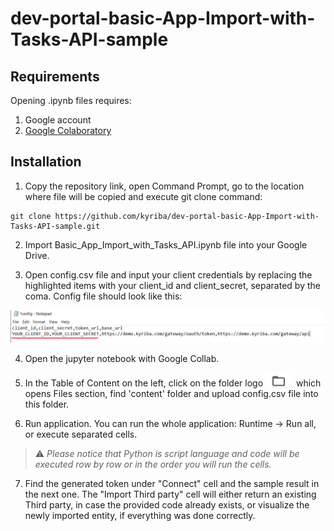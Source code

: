 # dev-portal-basic-App-Import-with-Tasks-API-sample



## Requirements

Opening .ipynb files requires:
1. Google account
2. [Google Colaboratory][1]

[1]: https://workspace.google.com/marketplace/app/colaboratory/1014160490159?pann=ogb


## Installation

1.  Copy the repository link, open Command Prompt, go to the location where file will be copied and execute git clone command:

```shell
git clone https://github.com/kyriba/dev-portal-basic-App-Import-with-Tasks-API-sample.git
```

2. Import Basic_App_Import_with_Tasks_API.ipynb file into your Google Drive.

3. Open config.csv file and input your client credentials by replacing the highlighted items with your client_id and client_secret, separated by the coma. Config file should look like this:

![config](config.png)

4. Open the jupyter notebook with Google Collab.

5. In the Table of Content on the left, click on the folder logo ![files](files.png) which opens Files section, find 'content' folder and upload config.csv file into this folder.

6. Run application. You can run the whole application: Runtime -> Run all, or execute separated cells.

> ⚠️  _Please notice that Python is script language and code will be executed row by row or in the order you will run the cells._

7. Find the generated token under "Connect" cell and the sample result in the next one. The "Import Third party" cell will either return an existing Third party, in case the provided code already exists, or visualize the newly imported entity, if everything was done correctly.

